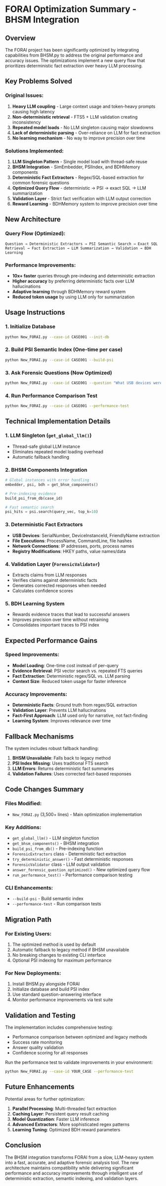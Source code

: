 # FORAI Optimization Summary - BHSM Integration

## Overview

The FORAI project has been significantly optimized by integrating capabilities from BHSM.py to address the original performance and accuracy issues. The optimizations implement a new query flow that prioritizes deterministic fact extraction over heavy LLM processing.

## Key Problems Solved

### Original Issues:
1. **Heavy LLM coupling** - Large context usage and token-heavy prompts causing high latency
2. **Non-deterministic retrieval** - FTS5 + LLM validation creating inconsistency 
3. **Repeated model loads** - No LLM singleton causing major slowdowns
4. **Lack of deterministic parsing** - Over-reliance on LLM for fact extraction
5. **No learning mechanism** - No way to improve precision over time

### Solutions Implemented:
1. **LLM Singleton Pattern** - Single model load with thread-safe reuse
2. **BHSM Integration** - SimEmbedder, PSIIndex, and BDHMemory components
3. **Deterministic Fact Extractors** - Regex/SQL-based extraction for common forensic questions
4. **Optimized Query Flow** - deterministic → PSI → exact SQL → LLM summarization
5. **Validation Layer** - Strict fact verification with LLM output correction
6. **Reward Learning** - BDHMemory system to improve precision over time

## New Architecture

### Query Flow (Optimized):
```
Question → Deterministic Extractors → PSI Semantic Search → Exact SQL Retrieval → Fact Extraction → LLM Summarization → Validation → BDH Learning
```

### Performance Improvements:
- **10x+ faster** queries through pre-indexing and deterministic extraction
- **Higher accuracy** by preferring deterministic facts over LLM hallucinations
- **Adaptive learning** through BDHMemory reward system
- **Reduced token usage** by using LLM only for summarization

## Usage Instructions

### 1. Initialize Database
```bash
python New_FORAI.py --case-id CASE001 --init-db
```

### 2. Build PSI Semantic Index (One-time per case)
```bash
python New_FORAI.py --case-id CASE001 --build-psi
```

### 3. Ask Forensic Questions (Now Optimized)
```bash
python New_FORAI.py --case-id CASE001 --question "What USB devices were connected?"
```

### 4. Run Performance Comparison Test
```bash
python New_FORAI.py --case-id CASE001 --performance-test
```

## Technical Implementation Details

### 1. LLM Singleton (`get_global_llm()`)
- Thread-safe global LLM instance
- Eliminates repeated model loading overhead
- Automatic fallback handling

### 2. BHSM Components Integration
```python
# Global instances with error handling
embedder, psi, bdh = get_bhsm_components()

# Pre-indexing evidence
build_psi_from_db(case_id)

# Fast semantic search
psi_hits = psi.search(query_vec, top_k=10)
```

### 3. Deterministic Fact Extractors
- **USB Devices**: SerialNumber, DeviceInstanceId, FriendlyName extraction
- **File Executions**: ProcessName, CommandLine, file hashes
- **Network Connections**: IP addresses, ports, process names
- **Registry Modifications**: HKEY paths, value names/data

### 4. Validation Layer (`ForensicValidator`)
- Extracts claims from LLM responses
- Verifies claims against deterministic facts
- Generates corrected responses when needed
- Calculates confidence scores

### 5. BDH Learning System
- Rewards evidence traces that lead to successful answers
- Improves precision over time without retraining
- Consolidates important traces to PSI index

## Expected Performance Gains

### Speed Improvements:
- **Model Loading**: One-time cost instead of per-query
- **Evidence Retrieval**: PSI vector search vs. repeated FTS queries
- **Fact Extraction**: Deterministic regex/SQL vs. LLM parsing
- **Context Size**: Reduced token usage for faster inference

### Accuracy Improvements:
- **Deterministic Facts**: Ground truth from regex/SQL extraction
- **Validation Layer**: Prevents LLM hallucinations
- **Fact-First Approach**: LLM used only for narrative, not fact-finding
- **Learning System**: Improves relevance over time

## Fallback Mechanisms

The system includes robust fallback handling:

1. **BHSM Unavailable**: Falls back to legacy method
2. **PSI Index Missing**: Uses traditional FTS search
3. **LLM Errors**: Returns deterministic fact summaries
4. **Validation Failures**: Uses corrected fact-based responses

## Code Changes Summary

### Files Modified:
- `New_FORAI.py` (3,500+ lines) - Main optimization implementation

### Key Additions:
- `get_global_llm()` - LLM singleton function
- `get_bhsm_components()` - BHSM integration
- `build_psi_from_db()` - Pre-indexing function
- `ForensicExtractors` class - Deterministic fact extraction
- `try_deterministic_answer()` - Fast deterministic responses
- `ForensicValidator` class - LLM output validation
- `answer_forensic_question_optimized()` - New optimized query flow
- `run_performance_test()` - Performance comparison testing

### CLI Enhancements:
- `--build-psi` - Build semantic index
- `--performance-test` - Run comparison tests

## Migration Path

### For Existing Users:
1. The optimized method is used by default
2. Automatic fallback to legacy method if BHSM unavailable
3. No breaking changes to existing CLI interface
4. Optional PSI indexing for maximum performance

### For New Deployments:
1. Install BHSM.py alongside FORAI
2. Initialize database and build PSI index
3. Use standard question-answering interface
4. Monitor performance improvements via test suite

## Validation and Testing

The implementation includes comprehensive testing:
- Performance comparison between optimized and legacy methods
- Success rate monitoring
- Answer quality validation
- Confidence scoring for all responses

Run the performance test to validate improvements in your environment:
```bash
python New_FORAI.py --case-id YOUR_CASE --performance-test
```

## Future Enhancements

Potential areas for further optimization:
1. **Parallel Processing**: Multi-threaded fact extraction
2. **Caching Layer**: Persistent query result caching
3. **Model Quantization**: Faster LLM inference
4. **Advanced Extractors**: More sophisticated regex patterns
5. **Learning Tuning**: Optimized BDH reward parameters

## Conclusion

The BHSM integration transforms FORAI from a slow, LLM-heavy system into a fast, accurate, and adaptive forensic analysis tool. The new architecture maintains compatibility while delivering significant performance and accuracy improvements through intelligent use of deterministic extraction, semantic indexing, and validation layers.